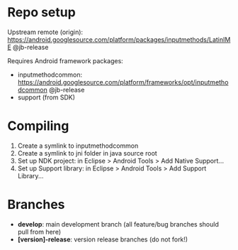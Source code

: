 # Repo setup

Upstream remote (origin): https://android.googlesource.com/platform/packages/inputmethods/LatinIME @jb-release

Requires Android framework packages:
* inputmethodcommon: https://android.googlesource.com/platform/frameworks/opt/inputmethodcommon @jb-release
* support (from SDK)

# Compiling
1. Create a symlink to inputmethodcommon
2. Create a symlink to jni folder in java source root
3. Set up NDK project: in Eclipse > Android Tools > Add Native Support...
4. Set up Support library: in Eclipse > Android Tools > Add Support Library...

# Branches

* **develop**: main development branch (all feature/bug branches should pull from here)
* **[version]-release**: version release branches (do not fork!)
